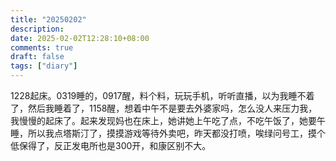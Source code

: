 ```yaml
---
title: "20250202"
description: 
date: 2025-02-02T12:28:10+08:00
comments: true
draft: false
tags: ["diary"]
---
```

1228起床。0319睡的，0917醒，料个料，玩玩手机，听听直播，以为我睡不着了，然后我睡着了，1158醒，想着中午不是要去外婆家吗，怎么没人来压力我，我慢慢的起床了。起来发现妈也在床上，她讲她上午吃了点，不吃午饭了，她要午睡，所以我点塔斯汀了，摸摸游戏等待外卖吧，昨天都没打喷，唉绿问号工，摸个低保得了，反正发电所也是300开，和康区别不大。